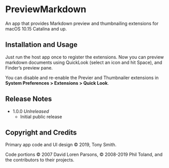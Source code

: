 # PreviewMarkdown #

An app that provides Markdown preview and thumbnailing extensions for macOS 10.15 Catalina and up.

## Installation and Usage ##

Just run the host app once to register the extensions. Now you can preview markdown documents using QuickLook (select an icon and hit Space), and Finder’s preview pane.

You can disable and re-enable the Previer and Thumbnailer extensions in **System Preferences > Extensions > Quick Look**.

## Release Notes ##

- 1.0.0 *Unlreleased*
    - Initial public release

## Copyright and Credits ##

Primary app code and UI design &copy; 2019, Tony Smith.

Code portions &copy; 2007 David Loren Parsons, &copy; 2008-2019 Phil Toland, and the contributors to their projects.
